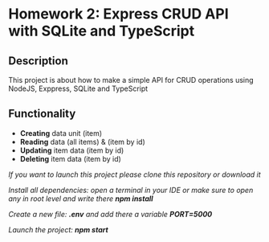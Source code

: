 # Homework 2: Express CRUD API with SQLite and TypeScript

## Description
This project is about how to make a simple API for CRUD operations using NodeJS, Exppress, SQLite and TypeScript

## Functionality
- **Creating** data unit (item)
- **Reading** data (all items) & (item by id)
- **Updating** item data (item by id)
- **Deleting** item data (item by id)

_If you want to launch this project please clone this repository or download it_

_Install all dependencies: open a terminal in your IDE or make sure to open any in root level and write there **npm install**_

_Create a new file: **.env** and add there a variable **PORT=5000**_

_Launch the project: **npm start**_